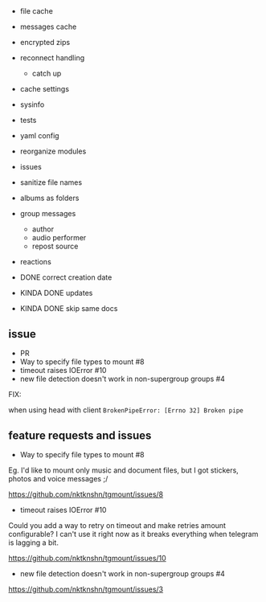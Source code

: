 ##
- file cache
- messages cache
- encrypted zips
- reconnect handling
    - catch up
- cache settings
- sysinfo

- tests
- yaml config
- reorganize modules
- issues
- sanitize file names
- albums as folders
- group messages
    - author
    - audio performer
    - repost source
- reactions
- DONE correct creation date
- KINDA DONE updates
- KINDA DONE skip same docs

## issue
-  PR
-  Way to specify file types to mount #8 
-  timeout raises IOError #10 
-  new file detection doesn't work in non-supergroup groups #4 

FIX:

when using head with client
`BrokenPipeError: [Errno 32] Broken pipe`



## feature requests and issues
-  Way to specify file types to mount #8 

Eg. I'd like to mount only music and document files, but I got stickers, photos and voice messages ;/

https://github.com/nktknshn/tgmount/issues/8

-  timeout raises IOError #10 

Could you add a way to retry on timeout and make retries amount configurable?
I can't use it right now as it breaks everything when telegram is lagging a bit.

https://github.com/nktknshn/tgmount/issues/10

-  new file detection doesn't work in non-supergroup groups #4 

https://github.com/nktknshn/tgmount/issues/3
